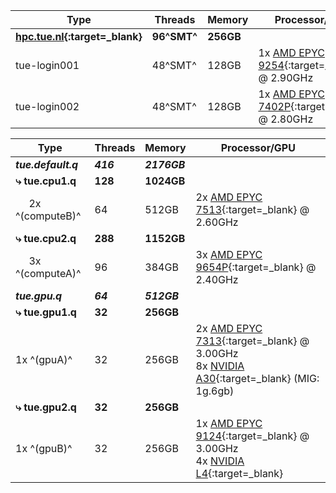 | Type                                                 | Threads     | Memory    | Processor/GPU                                                                                     |
|------------------------------------------------------|-------------|-----------|---------------------------------------------------------------------------------------------------|
| **[hpc.tue.nl](https://hpc.tue.nl){:target=_blank}** | **96^SMT^** | **256GB** |                                                                                                   |
| tue-login001                                         | 48^SMT^     | 128GB     | 1x [AMD EPYC 9254](https://www.amd.com/en/products/cpu/amd-epyc-9254){:target=_blank} @ 2.90GHz   |
| tue-login002                                         | 48^SMT^     | 128GB     | 1x [AMD EPYC 7402P](https://www.amd.com/en/products/cpu/amd-epyc-7402p){:target=_blank} @ 2.80GHz |

| Type                                     | Threads   | Memory       | Processor/GPU                                                                                                                                                                                                                                |
|------------------------------------------|-----------|--------------|----------------------------------------------------------------------------------------------------------------------------------------------------------------------------------------------------------------------------------------------|
| **_tue.default.q_**                      | **_416_** | **_2176GB_** |                                                                                                                                                                                                                                              |
| **⤷ tue.cpu1.q**                         | **128**   | **1024GB**   |                                                                                                                                                                                                                                              |
| &nbsp;&nbsp;&nbsp;&nbsp; 2x ^(computeB)^ | 64        | 512GB        | 2x [AMD EPYC 7513](https://www.amd.com/en/products/cpu/amd-epyc-7513){:target=_blank} @ 2.60GHz                                                                                                                                              |
| **⤷ tue.cpu2.q**                         | **288**   | **1152GB**   |                                                                                                                                                                                                                                              |
| &nbsp;&nbsp;&nbsp;&nbsp; 3x ^(computeA)^ | 96        | 384GB        | 3x [AMD EPYC 9654P](https://www.amd.com/en/products/processors/server/epyc/4th-generation-9004-and-8004-series/amd-epyc-9654p.html){:target=_blank} @ 2.40GHz                                                                                |
| **_tue.gpu.q_**                          | **_64_**  | **_512GB_**  |                                                                                                                                                                                                                                              |
| **⤷ tue.gpu1.q**                         | **32**    | **256GB**    |                                                                                                                                                                                                                                              |
| 1x ^(gpuA)^                              | 32        | 256GB        | 2x [AMD EPYC 7313](https://www.amd.com/en/products/cpu/amd-epyc-7313){:target=_blank} @ 3.00GHz<br/>8x [NVIDIA A30](https://www.nvidia.com/en-us/data-center/products/a30/){:target=_blank} (MIG: 1g.6gb)                                    |
| **⤷ tue.gpu2.q**                         | **32**    | **256GB**    |                                                                                                                                                                                                                                              |
| 1x ^(gpuB)^                              | 32        | 256GB        | 1x [AMD EPYC 9124](https://www.amd.com/en/products/processors/server/epyc/4th-generation-9004-and-8004-series/amd-epyc-9124.html){:target=_blank} @ 3.00GHz<br/>4x [NVIDIA L4](https://www.nvidia.com/en-us/data-center/l4/){:target=_blank} |
